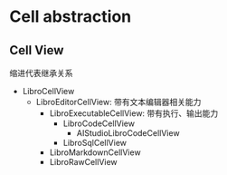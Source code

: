 # Cell abstraction

## Cell View

缩进代表继承关系

- LibroCellView
  - LibroEditorCellView: 带有文本编辑器相关能力
    - LibroExecutableCellView: 带有执行、输出能力
      - LibroCodeCellView
        - AIStudioLibroCodeCellView
      - LibroSqlCellView
    - LibroMarkdownCellView
    - LibroRawCellView
